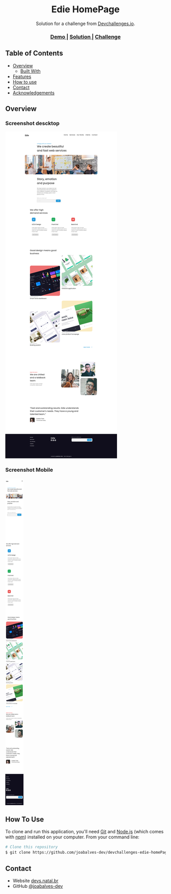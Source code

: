 <!-- Please update value in the {}  -->

<h1 align="center">Edie HomePage</h1>

<div align="center">
   Solution for a challenge from  <a href="http://devchallenges.io" target="_blank">Devchallenges.io</a>.
</div>

<div align="center">
  <h3>
    <a href="https://devs.natal.br/devchallenges/edie-homepage-master">
      Demo
    </a>
    <span> | </span>
    <a href="https://github.com/joabalves-dev/devchallenges-edie-homePage">
      Solution
    </a>
    <span> | </span>
    <a href="https://devchallenges.io/challenges/xobQBuf8zWWmiYMIAZe0">
      Challenge
    </a>
  </h3>
</div>

<!-- TABLE OF CONTENTS -->

## Table of Contents

- [Overview](#overview)
  - [Built With](#built-with)
- [Features](#features)
- [How to use](#how-to-use)
- [Contact](#contact)
- [Acknowledgements](#acknowledgements)

<!-- OVERVIEW -->

## Overview
### Screenshot descktop 
![screenshot](./assets/img/Screenshot.jpg)
### Screenshot Mobile 
![screenshot](./assets/img/Screenshot-mobile.jpg)



## How To Use

<!-- Example: -->

To clone and run this application, you'll need [Git](https://git-scm.com) and [Node.js](https://nodejs.org/en/download/) (which comes with [npm](http://npmjs.com)) installed on your computer. From your command line:

```bash
# Clone this repository
$ git clone https://github.com/joabalves-dev/devchallenges-edie-homePage

```

## Contact

- Website [devs.natal.br](https://devs.natal.br)
- GitHub [@joabalves-dev](https://github.com/joabalves-dev/)
